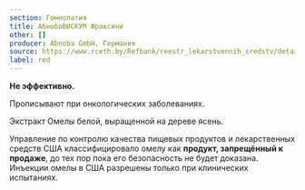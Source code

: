 ```yaml
---
section: Гомеопатия
title: АбнобаВИСКУМ Фраксини
other: []
producer: Abnoba GmbH, Германия
source: https://www.rceth.by/Refbank/reestr_lekarstvennih_sredstv/details/10111_13_17_19
label: red
---
```


**Не эффективно.**

Прописывают при онкологических заболеваниях.

Экстракт Омелы белой, выращенной на дереве ясень.

Управление по контролю качества пищевых продуктов и лекарственных средств США классифицировало омелу как **продукт, запрещённый к продаже**, до тех пор пока его безопасность не будет доказана. Инъекции омелы в США разрешены только при клинических испытаниях.
